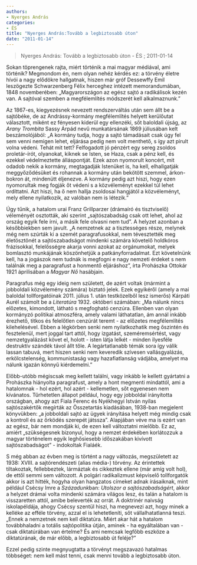 ```yaml
---
authors: 
- Nyerges András
categories: 
- ÉS
title: "Nyerges András:Tovább a legbiztosabb úton"
date: "2011-01-14"
---
```

> Nyerges András: Tovább a legbiztosabb úton - ÉS ; 2011-01-14

Sokan töprengenek rajta, miért történik a mai magyar médiával, ami történik? Megmondom én, nem olyan nehéz kérdés ez: a törvény életre hívói a nagy elődökre hallgatnak, hiszen már gróf Dessewffy Emil leszögezte Schwarzenberg Félix herceghez intézett memorandumában, 1848 novemberében: „Magyarországon az egész sajtó a radikálisok kezén van. A sajtóval szemben a megfélemlítés módszerét kell alkalmaznunk.”

Az 1867-es, kiegyezésnek nevezett rendszerváltás után sem állt be a sajtóbéke, de az Andrássy-kormány megfélemlítés helyett kerülőutat választott, miként ez fényesen kiderül egy ellenzéki, sőt baloldali újság, az *Arany Trombita* Sassy Árpád nevű munkatársának 1869 júliusában kelt beszámolójából: „A kormány tudja, hogy a sajtó támadásait csak úgy fel sem venni nemigen lehet, eljárása pedig nem volt menthető, s így azt pirult volna védeni. Tehát mit tett? Felfogadott jó pénzért egy sereg zsoldos proletár-írót, olyanokat, kiknek se Isten, se Haza, csak a pénz kell, és ezekkel védelmeztette álláspontját. Ezek azon nyomorult koncért, mit odadob nekik a kormány, megtagadják Istenüket is, ha kell, elhallgatják meggyőződésüket és rohannak a kormány után bekötött szemmel, árkon-bokron át, mindenütt éljenezve. A kormány pedig azt hiszi, hogy ezen nyomorultak meg fogják őt védeni s a közvéleményt ezekkel túl lehet ordíttatni. Azt hiszi, ha ő nem hallja zsoldosai hangjától a közvéleményt, mely ellene nyilatkozik, az valóban nem is létezik.”

Úgy tűnik, a hatalom urai Franz Grillparzer (drámaíró és tisztviselő) véleményét osztották, aki szerint „sajtószabadság csak ott lehet, ahol az ország egyik fele írni, a másik fele olvasni nem tud”. A helyzet azonban a későbbiekben sem javult. „A nemzetnek az a tisztességes része, melynek még nem szúrták ki a szemét paragrafusokkal, nem tévesztették meg életösztönét a sajtószabadságot mindenki számára követelő holdkóros frázisokkal, felelősségre akarja vonni azokat az orgánumokat, melyek bomlasztó munkájának köszönhetjük a patkányforradalmat. Ezt követelnünk kell, ha a jogászok nem tudnák is megfogni e nagy nemzeti érdeket s nem találnák meg a paragrafust a honmentő eljáráshoz”, írta Prohászka Ottokár 1921 áprilisában a *Magyar Nő* hasábjain. 

Paragrafus még egy ideig nem született, de azért voltak (mármint a jobboldali közvélemény számára) biztató jelek. Ezek egyikéről (amely a mai baloldal tollforgatóinak 2011. július 1. után testközelből lesz ismerős) Kárpáti Aurél számolt be a *Literatúra* 1932. októberi számában: „Ma nálunk nincs előzetes, kimondott, látható s megfogható cenzúra. Ellenben van olyan kormányzó politikai atmoszféra, amely valami láthatatlan, ám annál inkább érezhető, titkos és felelőtlen cenzúrát teremt - az előzetes megfélemlítés kilehelésével. Ebben a légkörben senki nem nyilatkozhatik meg őszintén és fesztelenül, mert joggal tart attól, hogy izgatást, szeméremsértést, vagy nemzetgyalázást követ el, holott - isten látja lelkét - minden ilyesféle destruktív szándék távol állt tőle. A legártatlanabb témák sora így válik lassan tabuvá, mert hiszen senki nem keveredik szívesen vallásgyalázás, erkölcstelenség, kommunistaság vagy hazafiatlanság vádjába, amelyet ma nálunk igazán könnyű kiérdemelni.”

Előbb-utóbb mégiscsak meg kellett találni, vagy inkább le kellett gyártatni a Prohászka hiányolta paragrafust, amely a hont megmenti mindattól, ami a hatalomnak - hol ezért, hol azért - kellemetlen, sőt egyenesen nem kívánatos. Tűrhetetlen állapot például, hogy egy jobboldal irányította országban, ahogy azt Fiala Ferenc és Nyékhegyi István nyilas sajtószakértők megírták az Összetartás kiadásában, 1938-ban megjelent könyvükben: „a jobboldali sajtó az ügyek irányítása helyett még mindig csak a kontroll és az őrködés szerepét játssza”. Alapjában véve ma is ezért van az egész, bár nem mondják ki, de ezen kell változtatni mielőbb. Ez az, amiért „szükségesnek bizonyul, hogy a nemzet érdekében korlátozzuk a magyar történelem egyik leghősiesebb időszakában kivívott sajtószabadságot” - indokoltak Fialáék.

S még abban az évben meg is történt a nagy változás, megszületett az 1938: XVIII. a sajtórendészeti (alias média-) törvény. Az érintettek tiltakoztak, fellebbeztek, lármáztak és cikkeztek ellene (már amíg volt hol), de ettől semmi sem változott. A polgári radikalizmust képviselő tollforgatók akkor is azt hitték, hogyha olyan hangzatos címeket adnak írásaiknak, mint például Csécsy Imre a *Századunk*ban: *Utolszor a sajtószabadságért*, akkor a helyzet drámai volta mindenki számára világos lesz, és talán a hatalom is visszaretten attól, amibe beleverték az orrát. A doktrinér naivság iskolapéldája, ahogy Csécsy szentül hiszi, ha megnevezi azt, hogy minek a kelléke az efféle törvény, azzal el is lehetetleníti, sőt vállalhatatlanná teszi. „Ennek a nemzetnek nem kell diktatúra. Miért akar hát a hatalom továbbhaladni a totális sajtópolitika útján, aminek - ha egyáltalában van - csak diktatúrában van értelme? És ami nemcsak legfőbb eszköze a diktatúrának, de már előbb, a legbiztosabb út feléje?”

Ezzel pedig szinte megnyugtatta a törvényt megszavazó hatalmas többséget: nem kell mást tenni, csak menni tovább a legbiztosabb úton.

